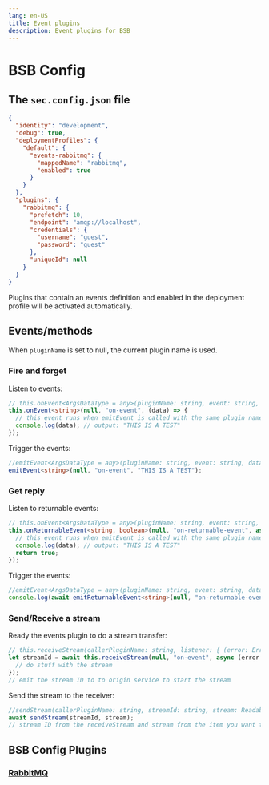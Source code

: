```yaml
---
lang: en-US
title: Event plugins
description: Event plugins for BSB
---
```


# BSB Config

## The `sec.config.json` file   

```json
{
  "identity": "development",
  "debug": true,
  "deploymentProfiles": {
    "default": {
      "events-rabbitmq": {
        "mappedName": "rabbitmq",
        "enabled": true
      }
    }
  },
  "plugins": {
    "rabbitmq": {
      "prefetch": 10,
      "endpoint": "amqp://localhost",
      "credentials": {
        "username": "guest",
        "password": "guest"
      },
      "uniqueId": null
    }
  }
}
```

Plugins that contain an events definition and enabled in the deployment profile will be activated automatically.  

## Events/methods  

When `pluginName` is set to null, the current plugin name is used.  

### Fire and forget

Listen to events: 
```ts  
// this.onEvent<ArgsDataType = any>(pluginName: string, event: string, listener: { (data: ArgsDataType): Promise<void>; });
this.onEvent<string>(null, "on-event", (data) => {
  // this event runs when emitEvent is called with the same plugin name and event
  console.log(data); // output: "THIS IS A TEST"
});
```

Trigger the events:  
```ts  
//emitEvent<ArgsDataType = any>(pluginName: string, event: string, data?: ArgsDataType);
emitEvent<string>(null, "on-event", "THIS IS A TEST");
```

### Get reply

Listen to returnable events: 
```ts  
// this.onEvent<ArgsDataType = any>(pluginName: string, event: string, listener: { (data: ArgsDataType): Promise<void>; });
this.onReturnableEvent<string, boolean>(null, "on-returnable-event", async (data?) => { // this is an async/promise  
  // this event runs when emitEvent is called with the same plugin name and event
  console.log(data); // output: "THIS IS A TEST"
  return true;
});
```

Trigger the events:  
```ts  
//emitEvent<ArgsDataType = any>(pluginName: string, event: string, data?: ArgsDataType);
console.log(await emitReturnableEvent<string>(null, "on-returnable-event", "THIS IS A TEST")); // output: true
```

### Send/Receive a stream

Ready the events plugin to do a stream transfer: 
```ts  
// this.receiveStream(callerPluginName: string, listener: { (error: Error | null, stream: Readable): Promise<void>; }, timeoutSeconds: number = 60): Promise<string>
let streamId = await this.receiveStream(null, "on-event", async (error: Error | null, stream: Readable) => { // this is an async/promise  
  // do stuff with the stream
});
// emit the stream ID to to origin service to start the stream
```

Send the stream to the receiver:  
```ts  
//sendStream(callerPluginName: string, streamId: string, stream: Readable): Promise<void>
await sendStream(streamId, stream); 
// stream ID from the receiveStream and stream from the item you want to stream  
```


## BSB Config Plugins

### [RabbitMQ](/Events/RabbitMQ)
